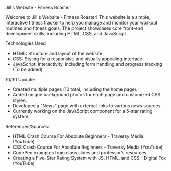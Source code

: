 Jill's Website - Fitness Roaster

Welcome to Jill's Website - Fitness Roaster! 
This website is a simple, interactive fitness tracker to help you manage and monitor your workout routines and fitness goals. 
The project showcases core front-end development skills, including HTML, CSS, and JavaScript.


Technologies Used
- HTML: Structure and layout of the website
- CSS: Styling for a responsive and visually appealing interface
- JavaScript: Interactivity, including form handling and progress tracking (To be added)


10/30 Update:
- Created multiple pages (10 total, including the home page).
- Added unique background photos for each page and customized CSS styles.
- Developed a "News" page with external links to various news sources.
- Currently working on the JavaScript component for a 5-star rating system.

References/Sources:
- HTML Crash Course For Absolute Beginners - Traversy Media (YouTube)
- CSS Crash Course For Absolute Beginners - Traversy Media (YouTube)
- CodePen examples from class slides and professor’s resources
- Creating a Five-Star Rating System with JS, HTML, and CSS - Digital Fox (YouTube)
